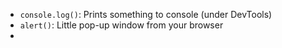 - `console.log()`: Prints something to console (under DevTools) 
- `alert()`: Little pop-up window from your browser
- 